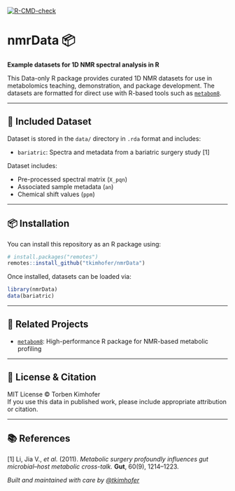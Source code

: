 [![R-CMD-check](https://github.com/tkimhofer/nmrdata/actions/workflows/main.yml/badge.svg)](https://github.com/tkimhofer/nmrdata/actions/workflows/main.yml)

# nmrData 📦

**Example datasets for 1D NMR spectral analysis in R**

This Data-only R package provides curated 1D NMR datasets for use in metabolomics teaching, demonstration, and package development. The datasets are formatted for direct use with R-based tools such as [`metabom8`](https://github.com/tkimhofer/metabom8).

---

## 📁 Included Dataset

Dataset is stored in the `data/` directory in `.rda` format and includes:

- `bariatric`: Spectra and metadata from a bariatric surgery study [1]

Dataset includes:
- Pre-processed spectral matrix (`X_pqn`)
- Associated sample metadata (`an`)
- Chemical shift values (`ppm`)

---

## 📦 Installation

You can install this repository as an R package using:

```r
# install.packages("remotes")
remotes::install_github("tkimhofer/nmrData")
```

Once installed, datasets can be loaded via:

```r
library(nmrData)
data(bariatric)
```

---

## 🔗 Related Projects

- [`metabom8`](https://github.com/tkimhofer/metabom8): High-performance R package for NMR-based metabolic profiling

---

## 📜 License & Citation

MIT License © Torben Kimhofer  
If you use this data in published work, please include appropriate attribution or citation.

---

## 📚 References

[1] Li, Jia V., *et al.* (2011). *Metabolic surgery profoundly influences gut microbial–host metabolic cross-talk.* **Gut**, 60(9), 1214–1223.


*Built and maintained with care by [@tkimhofer](https://github.com/tkimhofer)*
